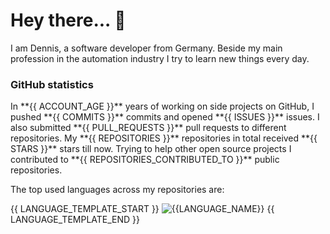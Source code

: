 <h1 align="left">Hey there... 👋</h1>
I am Dennis, a software developer from Germany. Beside my main profession in the automation industry I try to learn new things every day.

<h3 align="left">GitHub statistics</h3>
In **{{ ACCOUNT_AGE }}** years of working on side projects on GitHub, I pushed **{{ COMMITS }}** commits and opened **{{ ISSUES }}** issues. I also submitted **{{ PULL_REQUESTS }}** pull requests to different repositories. My **{{ REPOSITORIES }}** repositories in total received **{{ STARS }}** stars till now. Trying to help other open source projects I contributed to **{{ REPOSITORIES_CONTRIBUTED_TO }}** public repositories.

The top used languages across my repositories are:

{{ LANGUAGE_TEMPLATE_START }}
![{{LANGUAGE_NAME}}](https://img.shields.io/static/v1?style=flat-square&label=%E2%A0%80&color=555&labelColor={{LANGUAGE_COLOR:uri}}&message={{LANGUAGE_NAME:uri}}%EF%B8%B1{{LANGUAGE_PERCENT:uri}}%25)
{{ LANGUAGE_TEMPLATE_END }}
